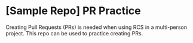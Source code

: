 # [Sample Repo] PR Practice
Creating Pull Requests (PRs) is needed when using RCS in a multi-person project.
This repo can be used to practice creating PRs.
